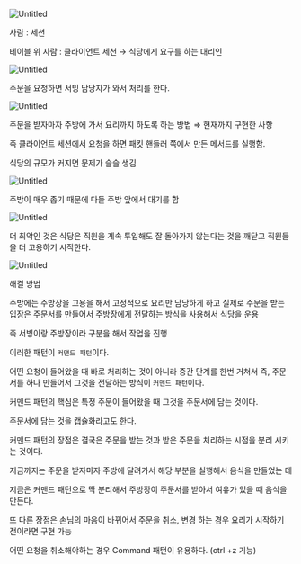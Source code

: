 ![Untitled](https://s3-us-west-2.amazonaws.com/secure.notion-static.com/5fc093c8-6f37-4a70-81ad-3ee91cd7373d/Untitled.png)

사람 : 세션

테이블 위 사람 : 클라이언트 세션 → 식당에게 요구를 하는 대리인

![Untitled](https://s3-us-west-2.amazonaws.com/secure.notion-static.com/3b94f139-79af-403b-b6a0-6133e1041d86/Untitled.png)

주문을 요청하면 서빙 담당자가 와서 처리를 한다.

![Untitled](https://s3-us-west-2.amazonaws.com/secure.notion-static.com/5e1efffd-14db-4dc2-8e84-d35e049b814e/Untitled.png)

주문을 받자마자 주방에 가서 요리까지 하도록 하는 방법 ⇒ 현재까지 구현한 사항

즉 클라이언트 세션에서 요청을 하면 패킷 핸들러 쪽에서 만든 메서드를 실행함.

식당의 규모가 커지면 문제가 슬슬 생김

![Untitled](https://s3-us-west-2.amazonaws.com/secure.notion-static.com/87ef0f62-ec6c-4106-bee7-bfd5203de191/Untitled.png)

주방이 매우 좁기 때문에 다들 주방 앞에서 대기를 함

![Untitled](https://s3-us-west-2.amazonaws.com/secure.notion-static.com/80103d74-d77e-4c81-aecf-87d35b7b0a7c/Untitled.png)

더 최악인 것은 식당은 직원을 계속 투입해도 잘 돌아가지 않는다는 것을 깨닫고 직원들을 더 고용하기 시작한다.

![Untitled](https://s3-us-west-2.amazonaws.com/secure.notion-static.com/91f1d7e0-f247-4aa4-b6ac-b6a6a7d82717/Untitled.png)

해결 방법 

주방에는 주방장을 고용을 해서 고정적으로 요리만 담당하게 하고 실제로 주문을 받는 입장은 주문서를 만들어서 주방장에게 전달하는 방식을 사용해서 식당을 운용

즉 서빙이랑 주방장이라 구분을 해서 작업을 진행

이러한 패턴이 `커맨드 패턴`이다.

어떤 요청이 들어왔을 때 바로 처리하는 것이 아니라 중간 단계를 한번 거쳐서 즉, 주문서를 하나 만들어서 그것을 전달하는 방식이 `커맨드 패턴`이다.

커맨드 패턴의 핵심은 특정 주문이 들어왔을 때 그것을 주문서에 담는 것이다.

주문서에 담는 것을 캡슐화라고도 한다.

커맨드 패턴의 장점은 결국은 주문을 받는 것과 받은 주문을 처리하는 시점을 분리 시키는 것이다.

지금까지는 주문을 받자마자 주방에 달려가서 해당 부분을 실행해서 음식을 만들었는 데 

지금은 커맨드 패턴으로 딱 분리해서 주방장이 주문서를 받아서 여유가 있을 때 음식을 만든다.

또 다른 장점은 손님의 마음이 바뀌어서 주문을 취소, 변경 하는 경우 요리가 시작하기 전이라면 구현 가능

어떤 요청을 취소해야하는 경우 Command 패턴이 유용하다. (ctrl +z 기능)